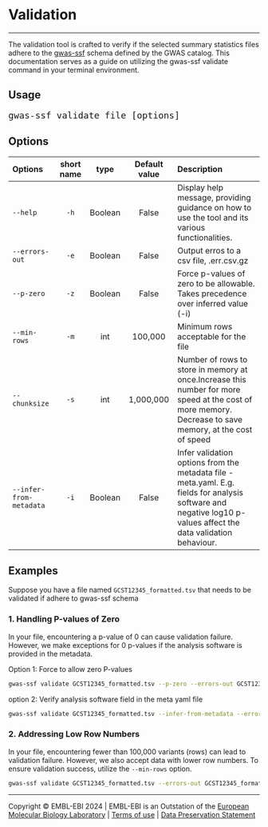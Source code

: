 # Validation
---
The validation tool is crafted to verify if the selected summary statistics files adhere to the [gwas-ssf](https://github.com/EBISPOT/gwas-summary-statistics-standard) schema defined by the GWAS catalog. This documentation serves as a guide on utilizing the gwas-ssf validate command in your terminal environment.

## Usage
<span style="font-size:1.5em;">`gwas-ssf validate file [options]`</span>

## Options
| Options | short name | type | Default value | Description |
|:--------|:----------:|:----:|:-------------:|:------------|
|`--help`| `-h` |Boolean|False|Display help message, providing guidance on how to use the tool and its various functionalities.|
|`--errors-out`|`-e`|Boolean|False|Output erros to a csv file, <filename>.err.csv.gz|
|`--p-zero`|`-z`|Boolean|False|Force p-values of zero to be allowable. Takes precedence over inferred value (-i)
|`--min-rows`|`-m`|int|100,000|Minimum rows acceptable for the file
|`--chunksize`|`-s`|int|1,000,000|Number of rows to store in memory at once.Increase this number for more speed at the cost of more memory. Decrease to save memory, at the cost of speed|
|`--infer-from-metadata`|`-i`|Boolean|False|Infer validation options from the metadata file <filename>-meta.yaml. E.g. fields for analysis software and negative log10 p-values affect the data validation behaviour.|


## Examples
Suppose you have a file named `GCST12345_formatted.tsv` that needs to be validated if adhere to gwas-ssf schema

### 1. Handling P-values of Zero
In your file, encountering a p-value of 0 can cause validation failure. However, we make exceptions for 0 p-values if the analysis software is provided in the metadata.

Option 1: Force to allow zero P-values
```bash
gwas-ssf validate GCST12345_formatted.tsv --p-zero --errors-out GCST12345_formatted.err
```
option 2: Verify analysis software field in the meta yaml file
```bash
gwas-ssf validate GCST12345_formatted.tsv --infer-from-metadata --errors-out GCST12345_formatted.err
```

### 2. Addressing Low Row Numbers
In your file, encountering fewer than 100,000 variants (rows) can lead to validation failure. However, we also accept data with lower row numbers. To ensure validation success, utilize the `--min-rows` option.
```bash
gwas-ssf validate GCST12345_formatted.tsv --errors-out GCST12345_formatted.err --min-rows 50000
```


----
Copyright © EMBL-EBI 2024 | EMBL-EBI is an Outstation of the [European Molecular Biology Laboratory](https://www.embl.org/) | [Terms of use](https://www.ebi.ac.uk/about/terms-of-use) | [Data Preservation Statement](https://www.ebi.ac.uk/long-term-data-preservation)